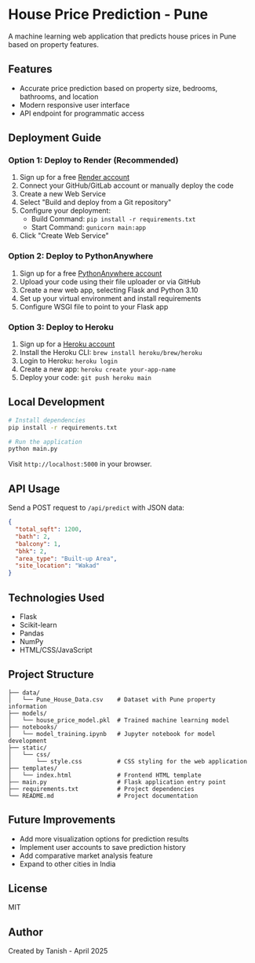 # House Price Prediction - Pune

A machine learning web application that predicts house prices in Pune based on property features.

## Features

- Accurate price prediction based on property size, bedrooms, bathrooms, and location
- Modern responsive user interface
- API endpoint for programmatic access

## Deployment Guide

### Option 1: Deploy to Render (Recommended)

1. Sign up for a free [Render account](https://render.com)
2. Connect your GitHub/GitLab account or manually deploy the code
3. Create a new Web Service
4. Select "Build and deploy from a Git repository"
5. Configure your deployment:
   - Build Command: `pip install -r requirements.txt`
   - Start Command: `gunicorn main:app`
6. Click "Create Web Service"

### Option 2: Deploy to PythonAnywhere

1. Sign up for a free [PythonAnywhere account](https://www.pythonanywhere.com/)
2. Upload your code using their file uploader or via GitHub
3. Create a new web app, selecting Flask and Python 3.10
4. Set up your virtual environment and install requirements
5. Configure WSGI file to point to your Flask app

### Option 3: Deploy to Heroku

1. Sign up for a [Heroku account](https://heroku.com)
2. Install the Heroku CLI: `brew install heroku/brew/heroku`
3. Login to Heroku: `heroku login`
4. Create a new app: `heroku create your-app-name`
5. Deploy your code: `git push heroku main`

## Local Development

```bash
# Install dependencies
pip install -r requirements.txt

# Run the application
python main.py
```

Visit `http://localhost:5000` in your browser.

## API Usage

Send a POST request to `/api/predict` with JSON data:

```json
{
  "total_sqft": 1200,
  "bath": 2,
  "balcony": 1,
  "bhk": 2,
  "area_type": "Built-up Area",
  "site_location": "Wakad"
}
```

## Technologies Used

- Flask
- Scikit-learn
- Pandas
- NumPy
- HTML/CSS/JavaScript

## Project Structure

```
├── data/
│   └── Pune_House_Data.csv    # Dataset with Pune property information
├── models/
│   └── house_price_model.pkl  # Trained machine learning model
├── notebooks/
│   └── model_training.ipynb   # Jupyter notebook for model development
├── static/
│   └── css/
│       └── style.css          # CSS styling for the web application
├── templates/
│   └── index.html             # Frontend HTML template
├── main.py                    # Flask application entry point
├── requirements.txt           # Project dependencies
└── README.md                  # Project documentation
```

## Future Improvements

- Add more visualization options for prediction results
- Implement user accounts to save prediction history
- Add comparative market analysis feature
- Expand to other cities in India

## License

MIT

## Author

Created by Tanish - April 2025
